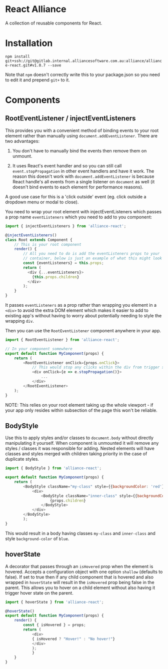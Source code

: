 React Alliance
========================

A collection of reusable components for React.

Installation
============

`npm install git+ssh://git@gitlab.internal.alliancesoftware.com.au:alliance/alliance-react.git#v1.0.7 --save`

Note that `npm` doesn't correctly write this to your package.json so you need to edit it and prepend `git+` to it.


Components
==========

## RootEventListener / injectEventListeners

This provides you with a convenient method of binding events to your root element rather than manually using `document.addEventListener`. There are two advantages:

1. You don't have to manually bind the events then remove them on unmount.

1. It uses React's event handler and so you can still call `event.stopPropagation` in other event handlers and have it work. The reason this doesn't work with `document.addEventListener` is because React handle's all events from a single listener on `document` as well (it doesn't bind events to each element for performance reasons).

A good use case for this is a 'click outside' event (eg. click outside a dropdown menu or modal to close).

You need to wrap your root element with injectEventListeners which passes a prop name `eventListeners` which you need to add to you component:

```js
import { injectEventListeners } from 'alliance-react';

@injectEventListeners()
class Root extends Component {
    // This is your root component
    render() {
        // All you need to do is add the eventListeners props to your 
        // container, below is just an example of what this might look like
        const {eventListeners} = this.props;
        return (
          <div {...eventListeners}>
            {this.props.children}
          </div>
        );
    }
}
```

It passes `eventListeners` as a prop rather than wrapping you element in a `<div>` to avoid the extra DOM element which makes it easier to add to existing app's without having to worry about potentially needing to style the wrapping `div`.

Then you can use the `RootEventListener` component anywhere in your app.

```js
import { RootEventListener } from 'alliance-react';

// In your component somewhere
export default function MyComponent(props) {
    return (
        <RootEventListener onClick={props.onClick}>
            // This would stop any clicks within the div from trigger someFunction
            <div onClick={e => e.stopPropagation()}>
                ...
            </div>
        </RootEventListener>
    );
}
```

NOTE: This relies on your root element taking up the whole viewport - if your app only resides within subsection of the page this won't be reliable.

## BodyStyle

Use this to apply styles and/or classes to `document.body` without directly manipulating it yourself. When component is unmounted it will remove any styles / classes it was responsible for adding. Nested elements will have classes and styles merged with children taking priority in the case of duplicate styles.

```js
import { BodyStyle } from 'alliance-react';

export default function MyComponent(props) {
    return (
        <BodyStyle className="my-class" style={{backgroundColor: 'red'}}>
            <div>
                <BodyStyle className="inner-class" style={{backgroundColor: 'blue'}}>
                    {props.children}
                </BodyStyle>
            </div>
        </BodyStyle>
        );
}
```

This would result in a body having classes `my-class` and `inner-class` and style `background-color` of `blue`.

## hoverState

A decorator that passes through an `isHovered` prop when the element is hovered. Accepts a configuration object with one option `shallow` (defaults to false). If set to true then if any child component that is hovered and also wrapped in `hoverState` will result in the `isHovered` prop being false in the parent. This allows you to hover on a child element without also having it trigger hover state on the parent.


```js
import { hoverState } from 'alliance-react';

@hoverState()
export default function MyComponent(props) {
    render() {
        const { isHovered } = props;
        return (
            <div>
            { isHovered ? "Hover!" : "No hover!"}
            </div>
            );
            }
    }
}
```
